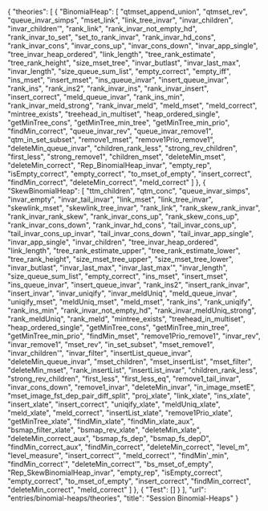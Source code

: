 {
    "theories": [
        {
            "BinomialHeap": [
                "qtmset_append_union",
                "qtmset_rev",
                "queue_invar_simps",
                "mset_link",
                "link_tree_invar",
                "invar_children",
                "invar_children'",
                "rank_link",
                "rank_invar_not_empty_hd",
                "rank_invar_to_set",
                "set_to_rank_invar",
                "rank_invar_hd_cons",
                "rank_invar_cons",
                "invar_cons_up",
                "invar_cons_down",
                "invar_app_single",
                "tree_invar_heap_ordered",
                "link_length",
                "tree_rank_estimate",
                "tree_rank_height",
                "size_mset_tree",
                "invar_butlast",
                "invar_last_max",
                "invar_length",
                "size_queue_sum_list",
                "empty_correct",
                "empty_iff",
                "ins_mset",
                "insert_mset",
                "ins_queue_invar",
                "insert_queue_invar",
                "rank_ins",
                "rank_ins2",
                "rank_invar_ins",
                "rank_invar_insert",
                "insert_correct",
                "meld_queue_invar",
                "rank_ins_min",
                "rank_invar_meld_strong",
                "rank_invar_meld",
                "meld_mset",
                "meld_correct",
                "mintree_exists",
                "treehead_in_multiset",
                "heap_ordered_single",
                "getMinTree_cons",
                "getMinTree_min_tree",
                "getMinTree_min_prio",
                "findMin_correct",
                "queue_invar_rev",
                "queue_invar_remove1",
                "qtm_in_set_subset",
                "remove1_mset",
                "remove1Prio_remove1",
                "deleteMin_queue_invar",
                "children_rank_less",
                "strong_rev_children",
                "first_less",
                "strong_remove1",
                "children_mset",
                "deleteMin_mset",
                "deleteMin_correct",
                "Rep_BinomialHeap_invar",
                "empty_rep",
                "isEmpty_correct",
                "empty_correct",
                "to_mset_of_empty",
                "insert_correct",
                "findMin_correct",
                "deleteMin_correct",
                "meld_correct"
            ]
        },
        {
            "SkewBinomialHeap": [
                "ttm_children",
                "qtm_conc",
                "queue_invar_simps",
                "invar_empty",
                "invar_tail_invar",
                "link_mset",
                "link_tree_invar",
                "skewlink_mset",
                "skewlink_tree_invar",
                "rank_link",
                "rank_skew_rank_invar",
                "rank_invar_rank_skew",
                "rank_invar_cons_up",
                "rank_skew_cons_up",
                "rank_invar_cons_down",
                "rank_invar_hd_cons",
                "tail_invar_cons_up",
                "tail_invar_cons_up_invar",
                "tail_invar_cons_down",
                "tail_invar_app_single",
                "invar_app_single",
                "invar_children",
                "tree_invar_heap_ordered",
                "link_length",
                "tree_rank_estimate_upper",
                "tree_rank_estimate_lower",
                "tree_rank_height",
                "size_mset_tree_upper",
                "size_mset_tree_lower",
                "invar_butlast",
                "invar_last_max",
                "invar_last_max'",
                "invar_length",
                "size_queue_sum_list",
                "empty_correct",
                "ins_mset",
                "insert_mset",
                "ins_queue_invar",
                "insert_queue_invar",
                "rank_ins2",
                "insert_rank_invar",
                "insert_invar",
                "invar_uniqify",
                "invar_meldUniq",
                "meld_queue_invar",
                "uniqify_mset",
                "meldUniq_mset",
                "meld_mset",
                "rank_ins",
                "rank_uniqify",
                "rank_ins_min",
                "rank_invar_not_empty_hd",
                "rank_invar_meldUniq_strong",
                "rank_meldUniq",
                "rank_meld",
                "mintree_exists",
                "treehead_in_multiset",
                "heap_ordered_single",
                "getMinTree_cons",
                "getMinTree_min_tree",
                "getMinTree_min_prio",
                "findMin_mset",
                "remove1Prio_remove1",
                "invar_rev",
                "invar_remove1",
                "mset_rev",
                "in_set_subset",
                "mset_remove1",
                "invar_children'",
                "invar_filter",
                "insertList_queue_invar",
                "deleteMin_queue_invar",
                "mset_children",
                "mset_insertList",
                "mset_filter",
                "deleteMin_mset",
                "rank_insertList",
                "insertList_invar",
                "children_rank_less",
                "strong_rev_children",
                "first_less",
                "first_less_eq",
                "remove1_tail_invar",
                "invar_cons_down",
                "remove1_invar",
                "deleteMin_invar",
                "in_image_msetE",
                "mset_image_fst_dep_pair_diff_split",
                "proj_xlate",
                "link_xlate",
                "ins_xlate",
                "insert_xlate",
                "insert_correct",
                "uniqify_xlate",
                "meldUniq_xlate",
                "meld_xlate",
                "meld_correct",
                "insertList_xlate",
                "remove1Prio_xlate",
                "getMinTree_xlate",
                "findMin_xlate",
                "findMin_xlate_aux",
                "bsmap_filter_xlate",
                "bsmap_rev_xlate",
                "deleteMin_xlate",
                "deleteMin_correct_aux",
                "bsmap_fs_dep",
                "bsmap_fs_depD",
                "findMin_correct_aux",
                "findMin_correct",
                "deleteMin_correct",
                "level_m",
                "level_measure",
                "insert_correct'",
                "meld_correct'",
                "findMin'_min",
                "findMin_correct'",
                "deleteMin_correct'",
                "bs_mset_of_empty",
                "Rep_SkewBinomialHeap_invar",
                "empty_rep",
                "isEmpty_correct",
                "empty_correct",
                "to_mset_of_empty",
                "insert_correct",
                "findMin_correct",
                "deleteMin_correct",
                "meld_correct"
            ]
        },
        {
            "Test": []
        }
    ],
    "url": "entries/binomial-heaps/theories",
    "title": "Session Binomial-Heaps"
}